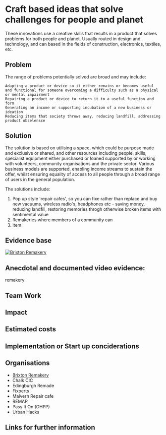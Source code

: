 # Craft based ideas that solve challenges for people and planet

These innovations use a creative skills that results in a product that solves problems for both people and planet. Usually routed in design and technology, and can based in the fields of construction, electronics, textiles, etc.

## Problem

The range of problems potentially solved are broad and may include:

    Adapting a product or device so it either remains or becomes useful and functional for someone overcoming a difficulty such as a physical or mental impairment
    Repairing a product or device to return it to a useful function and form
    Generating an income or supporting incubation of a new business or ideation
    Reducing items that society throws away, reducing landfill, addressing product obselensce

## Solution

The solution is based on utilising a space, which could be purpose made and exclusive or shared, and other resources including people, skills, specialist equipment either purchased or loaned supported by or working with volunteers, community organisations and the private sector. Various business models are supported, enabling income streams to sustain the offer, whilst ensuring equality of access to all people through a broad range of users in the general population.

The solutions include:
1. Pop up style 'repair cafes', so you can fixe rather than replace and buy new vacuums, wireless radio's, headphones etc - saving money, reducing landfill, restoring memories throgh otherwise broken items with sentimental value
2. Remakeries where members of a community can
3. item

## Evidence base

[![Brixton Remakery](http://img.youtube.com/vi/ImSolVzdfhc/0.jpg)](http://www.youtube.com/watch?v=ImSolVzdfhc "Remakery")
## Anecdotal and documented video evidence:
remakery

## Team Work

## Impact

## Estimated costs

## Implementation or Start up conciderations

## Organisations

* [Brixton Remakery](https://remakery.org/)
* Chalk CIC
* Edingburgh Remade
* Fixperts
* Malvern Repair cafe
* REMAP
* Pass It On (OHPP)
* Urban Hacks

## Links for further information
